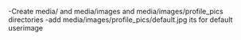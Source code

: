 -Create media/ and media/images and media/images/profile_pics directories
-add media/images/profile_pics/default.jpg its for default userimage
